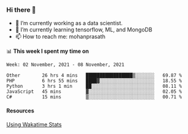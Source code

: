 ### Hi there 👋

- 🔭 I’m currently working as a data scientist.
- 🌱 I’m currently learning tensorflow, ML, and MongoDB
- 📫 How to reach me: mohanprasath

📊 **This week I spent my time on**
<!--START_SECTION:waka-->
```text
Week: 02 November, 2021 - 08 November, 2021

Other        26 hrs 4 mins   █████████████████▒░░░░░░░   69.87 % 
PHP          6 hrs 55 mins   ████▓░░░░░░░░░░░░░░░░░░░░   18.55 % 
Python       3 hrs 1 min     ██░░░░░░░░░░░░░░░░░░░░░░░   08.11 % 
JavaScript   45 mins         ▓░░░░░░░░░░░░░░░░░░░░░░░░   02.05 % 
C#           15 mins         ▒░░░░░░░░░░░░░░░░░░░░░░░░   00.71 % 
```
<!--END_SECTION:waka-->

#### Resources
[Using Wakatime Stats](https://github.com/marketplace/actions/waka-readme)
